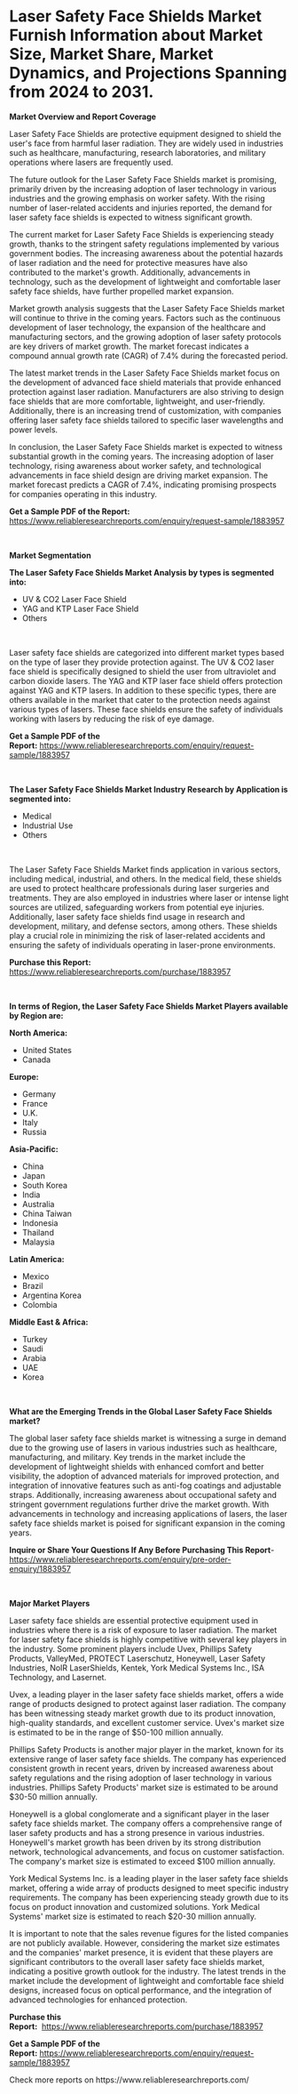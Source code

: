 <p><h1>Laser Safety Face Shields Market Furnish Information about Market Size, Market Share, Market Dynamics, and Projections Spanning from 2024 to 2031.</h1></p><p><strong>Market Overview and Report Coverage</strong></p>
<p><p>Laser Safety Face Shields are protective equipment designed to shield the user's face from harmful laser radiation. They are widely used in industries such as healthcare, manufacturing, research laboratories, and military operations where lasers are frequently used.</p><p>The future outlook for the Laser Safety Face Shields market is promising, primarily driven by the increasing adoption of laser technology in various industries and the growing emphasis on worker safety. With the rising number of laser-related accidents and injuries reported, the demand for laser safety face shields is expected to witness significant growth.</p><p>The current market for Laser Safety Face Shields is experiencing steady growth, thanks to the stringent safety regulations implemented by various government bodies. The increasing awareness about the potential hazards of laser radiation and the need for protective measures have also contributed to the market's growth. Additionally, advancements in technology, such as the development of lightweight and comfortable laser safety face shields, have further propelled market expansion.</p><p>Market growth analysis suggests that the Laser Safety Face Shields market will continue to thrive in the coming years. Factors such as the continuous development of laser technology, the expansion of the healthcare and manufacturing sectors, and the growing adoption of laser safety protocols are key drivers of market growth. The market forecast indicates a compound annual growth rate (CAGR) of 7.4% during the forecasted period.</p><p>The latest market trends in the Laser Safety Face Shields market focus on the development of advanced face shield materials that provide enhanced protection against laser radiation. Manufacturers are also striving to design face shields that are more comfortable, lightweight, and user-friendly. Additionally, there is an increasing trend of customization, with companies offering laser safety face shields tailored to specific laser wavelengths and power levels.</p><p>In conclusion, the Laser Safety Face Shields market is expected to witness substantial growth in the coming years. The increasing adoption of laser technology, rising awareness about worker safety, and technological advancements in face shield design are driving market expansion. The market forecast predicts a CAGR of 7.4%, indicating promising prospects for companies operating in this industry.</p></p>
<p><strong>Get a Sample PDF of the Report:</strong> <a href="https://www.reliableresearchreports.com/enquiry/request-sample/1883957">https://www.reliableresearchreports.com/enquiry/request-sample/1883957</a></p>
<p>&nbsp;</p>
<p><strong>Market Segmentation</strong></p>
<p><strong>The Laser Safety Face Shields Market Analysis by types is segmented into:</strong></p>
<p><ul><li>UV & CO2 Laser Face Shield</li><li>YAG and KTP Laser Face Shield</li><li>Others</li></ul></p>
<p>&nbsp;</p>
<p><p>Laser safety face shields are categorized into different market types based on the type of laser they provide protection against. The UV & CO2 laser face shield is specifically designed to shield the user from ultraviolet and carbon dioxide lasers. The YAG and KTP laser face shield offers protection against YAG and KTP lasers. In addition to these specific types, there are others available in the market that cater to the protection needs against various types of lasers. These face shields ensure the safety of individuals working with lasers by reducing the risk of eye damage.</p></p>
<p><strong>Get a Sample PDF of the Report:</strong>&nbsp;<a href="https://www.reliableresearchreports.com/enquiry/request-sample/1883957">https://www.reliableresearchreports.com/enquiry/request-sample/1883957</a></p>
<p>&nbsp;</p>
<p><strong>The Laser Safety Face Shields Market Industry Research by Application is segmented into:</strong></p>
<p><ul><li>Medical</li><li>Industrial Use</li><li>Others</li></ul></p>
<p>&nbsp;</p>
<p><p>The Laser Safety Face Shields Market finds application in various sectors, including medical, industrial, and others. In the medical field, these shields are used to protect healthcare professionals during laser surgeries and treatments. They are also employed in industries where laser or intense light sources are utilized, safeguarding workers from potential eye injuries. Additionally, laser safety face shields find usage in research and development, military, and defense sectors, among others. These shields play a crucial role in minimizing the risk of laser-related accidents and ensuring the safety of individuals operating in laser-prone environments.</p></p>
<p><strong>Purchase this Report:</strong>&nbsp; <a href="https://www.reliableresearchreports.com/purchase/1883957">https://www.reliableresearchreports.com/purchase/1883957</a></p>
<p>&nbsp;</p>
<p><strong>In terms of Region, the Laser Safety Face Shields Market Players available by Region are:</strong></p>
<p>
    <p> <strong> North America: </strong>
        <ul>
            <li>United States</li>
            <li>Canada</li>
        </ul>
        </p> 
    <p> <strong> Europe: </strong>
        <ul>
            <li>Germany</li>
            <li>France</li>
            <li>U.K.</li>
            <li>Italy</li>
            <li>Russia</li>
        </ul>
        </p> 
    <p> <strong> Asia-Pacific: </strong>
        <ul>
            <li>China</li>
            <li>Japan</li>
            <li>South Korea</li>
            <li>India</li>
            <li>Australia</li>
            <li>China Taiwan</li>
            <li>Indonesia</li>
            <li>Thailand</li>
            <li>Malaysia</li>
        </ul>
        </p> 
    <p> <strong> Latin America: </strong>
        <ul>
            <li>Mexico</li>
            <li>Brazil</li>
            <li>Argentina Korea</li>
            <li>Colombia</li>
        </ul>
        </p> 
    <p> <strong> Middle East & Africa: </strong>
        <ul>
            <li>Turkey</li>
            <li>Saudi</li>
            <li>Arabia</li>
            <li>UAE</li>
            <li>Korea</li>
        </ul>
    </p>
    </p>
<p>&nbsp;</p>
<p><strong>What are the Emerging Trends in the Global Laser Safety Face Shields market?</strong></p>
<p><p>The global laser safety face shields market is witnessing a surge in demand due to the growing use of lasers in various industries such as healthcare, manufacturing, and military. Key trends in the market include the development of lightweight shields with enhanced comfort and better visibility, the adoption of advanced materials for improved protection, and integration of innovative features such as anti-fog coatings and adjustable straps. Additionally, increasing awareness about occupational safety and stringent government regulations further drive the market growth. With advancements in technology and increasing applications of lasers, the laser safety face shields market is poised for significant expansion in the coming years.</p></p>
<p><strong>Inquire or Share Your Questions If Any Before Purchasing This Report</strong>- <a href="https://www.reliableresearchreports.com/enquiry/pre-order-enquiry/1883957">https://www.reliableresearchreports.com/enquiry/pre-order-enquiry/1883957</a></p>
<p>&nbsp;</p>
<p><strong>Major Market Players</strong></p>
<p><p>Laser safety face shields are essential protective equipment used in industries where there is a risk of exposure to laser radiation. The market for laser safety face shields is highly competitive with several key players in the industry. Some prominent players include Uvex, Phillips Safety Products, ValleyMed, PROTECT Laserschutz, Honeywell, Laser Safety Industries, NoIR LaserShields, Kentek, York Medical Systems Inc., ISA Technology, and Lasernet.</p><p>Uvex, a leading player in the laser safety face shields market, offers a wide range of products designed to protect against laser radiation. The company has been witnessing steady market growth due to its product innovation, high-quality standards, and excellent customer service. Uvex's market size is estimated to be in the range of $50-100 million annually.</p><p>Phillips Safety Products is another major player in the market, known for its extensive range of laser safety face shields. The company has experienced consistent growth in recent years, driven by increased awareness about safety regulations and the rising adoption of laser technology in various industries. Phillips Safety Products' market size is estimated to be around $30-50 million annually.</p><p>Honeywell is a global conglomerate and a significant player in the laser safety face shields market. The company offers a comprehensive range of laser safety products and has a strong presence in various industries. Honeywell's market growth has been driven by its strong distribution network, technological advancements, and focus on customer satisfaction. The company's market size is estimated to exceed $100 million annually.</p><p>York Medical Systems Inc. is a leading player in the laser safety face shields market, offering a wide array of products designed to meet specific industry requirements. The company has been experiencing steady growth due to its focus on product innovation and customized solutions. York Medical Systems' market size is estimated to reach $20-30 million annually.</p><p>It is important to note that the sales revenue figures for the listed companies are not publicly available. However, considering the market size estimates and the companies' market presence, it is evident that these players are significant contributors to the overall laser safety face shields market, indicating a positive growth outlook for the industry. The latest trends in the market include the development of lightweight and comfortable face shield designs, increased focus on optical performance, and the integration of advanced technologies for enhanced protection.</p></p>
<p><strong>Purchase this Report:</strong>&nbsp;&nbsp;<a href="https://www.reliableresearchreports.com/purchase/1883957">https://www.reliableresearchreports.com/purchase/1883957</a></p>
<p></p>
<p><strong>Get a Sample PDF of the Report:</strong>&nbsp;<a href="https://www.reliableresearchreports.com/enquiry/request-sample/1883957">https://www.reliableresearchreports.com/enquiry/request-sample/1883957</a></p>
<p>Check more reports on https://www.reliableresearchreports.com/</p>